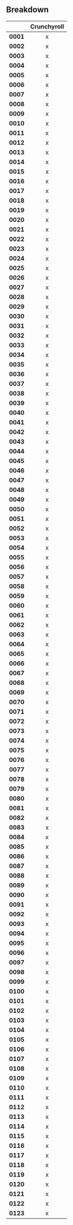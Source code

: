 ## Breakdown
||Crunchyroll|
|---|:-:|
|**0001**|x|
|**0002**|x|
|**0003**|x|
|**0004**|x|
|**0005**|x|
|**0006**|x|
|**0007**|x|
|**0008**|x|
|**0009**|x|
|**0010**|x|
|**0011**|x|
|**0012**|x|
|**0013**|x|
|**0014**|x|
|**0015**|x|
|**0016**|x|
|**0017**|x|
|**0018**|x|
|**0019**|x|
|**0020**|x|
|**0021**|x|
|**0022**|x|
|**0023**|x|
|**0024**|x|
|**0025**|x|
|**0026**|x|
|**0027**|x|
|**0028**|x|
|**0029**|x|
|**0030**|x|
|**0031**|x|
|**0032**|x|
|**0033**|x|
|**0034**|x|
|**0035**|x|
|**0036**|x|
|**0037**|x|
|**0038**|x|
|**0039**|x|
|**0040**|x|
|**0041**|x|
|**0042**|x|
|**0043**|x|
|**0044**|x|
|**0045**|x|
|**0046**|x|
|**0047**|x|
|**0048**|x|
|**0049**|x|
|**0050**|x|
|**0051**|x|
|**0052**|x|
|**0053**|x|
|**0054**|x|
|**0055**|x|
|**0056**|x|
|**0057**|x|
|**0058**|x|
|**0059**|x|
|**0060**|x|
|**0061**|x|
|**0062**|x|
|**0063**|x|
|**0064**|x|
|**0065**|x|
|**0066**|x|
|**0067**|x|
|**0068**|x|
|**0069**|x|
|**0070**|x|
|**0071**|x|
|**0072**|x|
|**0073**|x|
|**0074**|x|
|**0075**|x|
|**0076**|x|
|**0077**|x|
|**0078**|x|
|**0079**|x|
|**0080**|x|
|**0081**|x|
|**0082**|x|
|**0083**|x|
|**0084**|x|
|**0085**|x|
|**0086**|x|
|**0087**|x|
|**0088**|x|
|**0089**|x|
|**0090**|x|
|**0091**|x|
|**0092**|x|
|**0093**|x|
|**0094**|x|
|**0095**|x|
|**0096**|x|
|**0097**|x|
|**0098**|x|
|**0099**|x|
|**0100**|x|
|**0101**|x|
|**0102**|x|
|**0103**|x|
|**0104**|x|
|**0105**|x|
|**0106**|x|
|**0107**|x|
|**0108**|x|
|**0109**|x|
|**0110**|x|
|**0111**|x|
|**0112**|x|
|**0113**|x|
|**0114**|x|
|**0115**|x|
|**0116**|x|
|**0117**|x|
|**0118**|x|
|**0119**|x|
|**0120**|x|
|**0121**|x|
|**0122**|x|
|**0123**|x|
